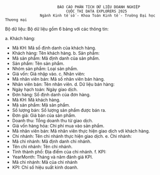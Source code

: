                             BÁO CÁO PHÂN TÍCH DỮ LIỆU DOANH NGHIỆP 
                                CUỘC THI DATA EXPLORERS 2025
                    Ngành Kinh tế số - Khoa Toán Kinh tế - Trường Đại học Thương mại
Bộ dữ liệu:
Bộ dữ liệu gồm 6 bảng với các thông tin:

a.	Khách hàng: 
-	Mã KH: Mã số định danh của khách hàng.
-	Khách hàng: Tên khách hàng.
b.	Sản phẩm:
-	Mã sản phẩm: Mã định danh của sản phẩm.
-	Sản phẩm: Tên sản phẩm.
-	Nhóm sản phẩm: Loại sản phẩm.
-	Giá vốn: Giá nhập vào.
c.	Nhân viên:
-	Mã nhân viên bán: Mã số nhân viên bán hàng.
-	Nhân viên bán: Tên nhân viên.
d.	Dữ liệu bán hàng:
-	Ngày hạch toán: Ngày giao dịch.
-	Đơn hàng: Số định danh của đơn hàng.
-	Mã KH: Mã khách hàng.
-	Mã sản phẩm: Mã sản phẩm.
-	Số lượng bán: Số lượng sản phẩm được bán ra.
-	Đơn giá: Giá bán của sản phẩm.
-	Doanh thu: Tổng doanh thu từ giao dịch.
-	Giá vốn hàng hóa: Chi phí mua vào sản phẩm.
-	Mã nhân viên bán: Mã nhân viên thực hiện giao dịch với khách hàng.
-	Chi nhánh: Tên chi nhánh thực hiện giao dịch.
e.	Chi nhánh:
-	Mã chi nhánh: Mã định danh chi nhánh.
-	Tên chi nhánh: Tên chi nhánh.
-	Tỉnh thành phố: Địa điểm của chi nhánh.
f.	KPI:
-	YearMonth: Tháng và năm đánh giá KPI.
-	Mã chi nhánh: Mã của chi nhánh
-	KPI: Chỉ số hiệu suất kinh doanh.
